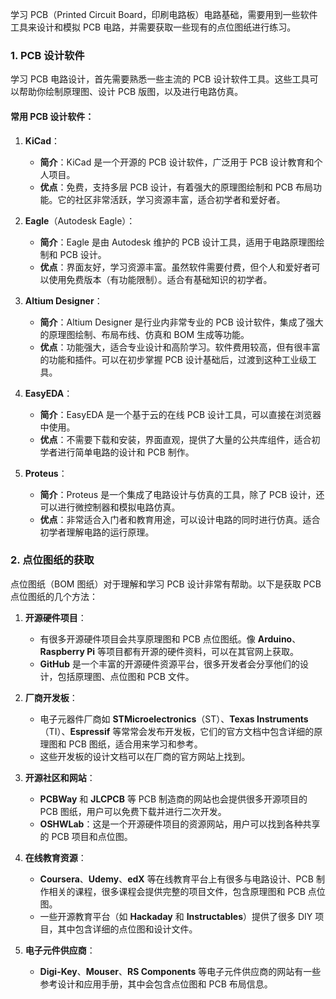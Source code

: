 学习 PCB（Printed Circuit Board，印刷电路板）电路基础，需要用到一些软件工具来设计和模拟 PCB 电路，并需要获取一些现有的点位图纸进行练习。
### 1. **PCB 设计软件**
学习 PCB 电路设计，首先需要熟悉一些主流的 PCB 设计软件工具。这些工具可以帮助你绘制原理图、设计 PCB 版图，以及进行电路仿真。

#### 常用 PCB 设计软件：
1. **KiCad**：
   - **简介**：KiCad 是一个开源的 PCB 设计软件，广泛用于 PCB 设计教育和个人项目。
   - **优点**：免费，支持多层 PCB 设计，有着强大的原理图绘制和 PCB 布局功能。它的社区非常活跃，学习资源丰富，适合初学者和爱好者。
   
2. **Eagle**（Autodesk Eagle）：
   - **简介**：Eagle 是由 Autodesk 维护的 PCB 设计工具，适用于电路原理图绘制和 PCB 设计。
   - **优点**：界面友好，学习资源丰富。虽然软件需要付费，但个人和爱好者可以使用免费版本（有功能限制）。适合有基础知识的初学者。

3. **Altium Designer**：
   - **简介**：Altium Designer 是行业内非常专业的 PCB 设计软件，集成了强大的原理图绘制、布局布线、仿真和 BOM 生成等功能。
   - **优点**：功能强大，适合专业设计和高阶学习。软件费用较高，但有很丰富的功能和插件。可以在初步掌握 PCB 设计基础后，过渡到这种工业级工具。

4. **EasyEDA**：
   - **简介**：EasyEDA 是一个基于云的在线 PCB 设计工具，可以直接在浏览器中使用。
   - **优点**：不需要下载和安装，界面直观，提供了大量的公共库组件，适合初学者进行简单电路的设计和 PCB 制作。

5. **Proteus**：
   - **简介**：Proteus 是一个集成了电路设计与仿真的工具，除了 PCB 设计，还可以进行微控制器和模拟电路仿真。
   - **优点**：非常适合入门者和教育用途，可以设计电路的同时进行仿真。适合初学者理解电路的运行原理。

### 2. **点位图纸的获取**
点位图纸（BOM 图纸）对于理解和学习 PCB 设计非常有帮助。以下是获取 PCB 点位图纸的几个方法：

1. **开源硬件项目**：
   - 有很多开源硬件项目会共享原理图和 PCB 点位图纸。像 **Arduino**、**Raspberry Pi** 等项目都有开源的硬件资料，可以在其官网上获取。
   - **GitHub** 是一个丰富的开源硬件资源平台，很多开发者会分享他们的设计，包括原理图、点位图和 PCB 文件。

2. **厂商开发板**：
   - 电子元器件厂商如 **STMicroelectronics**（ST）、**Texas Instruments**（TI）、**Espressif** 等常常会发布开发板，它们的官方文档中包含详细的原理图和 PCB 图纸，适合用来学习和参考。
   - 这些开发板的设计文档可以在厂商的官方网站上找到。

3. **开源社区和网站**：
   - **PCBWay** 和 **JLCPCB** 等 PCB 制造商的网站也会提供很多开源项目的 PCB 图纸，用户可以免费下载并进行二次开发。
   - **OSHWLab**：这是一个开源硬件项目的资源网站，用户可以找到各种共享的 PCB 项目和点位图。

4. **在线教育资源**：
   - **Coursera**、**Udemy**、**edX** 等在线教育平台上有很多与电路设计、PCB 制作相关的课程，很多课程会提供完整的项目文件，包含原理图和 PCB 点位图。
   - 一些开源教育平台（如 **Hackaday** 和 **Instructables**）提供了很多 DIY 项目，其中包含详细的点位图和设计文件。

5. **电子元件供应商**：
   - **Digi-Key**、**Mouser**、**RS Components** 等电子元件供应商的网站有一些参考设计和应用手册，其中会包含点位图和 PCB 布局信息。


